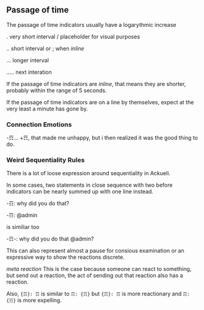 ## Passage of time
The passage of time indicators usually have a logarythmic increase

. very short interval / placeholder for visual purposes

.. short interval or ; when _inline_

... longer interval

..... next interation

If the passage of time indicators are _inline_, that means they are shorter, probably within the range of 5 seconds.

If the passage of time indicators are on a line by themselves, expect at the very least a minute has gone by.

### Connection Emotions
-☶... +☶, that made me unhappy, but i then realized it was the good thing to do.

### Weird Sequentiality Rules
There is a lot of loose expression around sequentiality in Ackueli.

In some cases, two statements in close sequence with two before indicators can be nearly summed up with one line instead.

-☶: why did you do that?

-☶: @admin

is similiar too

-☶-: why did you do that @admin?

This can also represent almost a pause for consious examination or an expressive way to show the reactions discrete.

_meta reaction_
This is the case because someone can react to something, but send out a reaction, the act of sending out that reaction also has a reaction.

Also,
`{☶}: ☶` is similar to `☶: {☶}` but `{☶}: ☶` is more reactionary and `☶: {☶}` is more expelling.